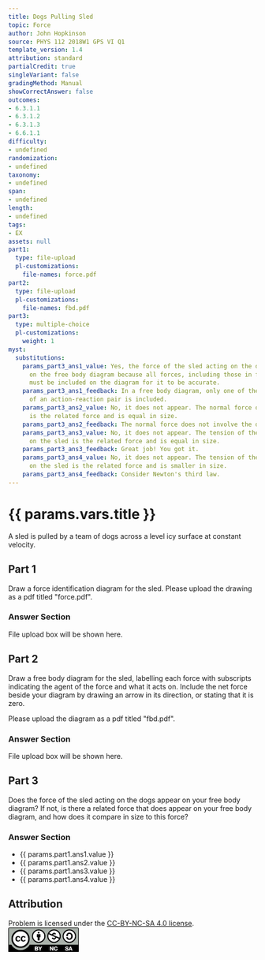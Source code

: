 ```yaml
---
title: Dogs Pulling Sled
topic: Force
author: John Hopkinson
source: PHYS 112 2018W1 GPS VI Q1
template_version: 1.4
attribution: standard
partialCredit: true
singleVariant: false
gradingMethod: Manual
showCorrectAnswer: false
outcomes:
- 6.3.1.1
- 6.3.1.2
- 6.3.1.3
- 6.6.1.1
difficulty:
- undefined
randomization:
- undefined
taxonomy:
- undefined
span:
- undefined
length:
- undefined
tags:
- EX
assets: null
part1:
  type: file-upload
  pl-customizations:
    file-names: force.pdf
part2:
  type: file-upload
  pl-customizations:
    file-names: fbd.pdf
part3:
  type: multiple-choice
  pl-customizations:
    weight: 1
myst:
  substitutions:
    params_part3_ans1_value: Yes, the force of the sled acting on the dogs appears
      on the free body diagram because all forces, including those in force pairs,
      must be included on the diagram for it to be accurate.
    params_part3_ans1_feedback: In a free body diagram, only one of the two forces
      of an action-reaction pair is included.
    params_part3_ans2_value: No, it does not appear. The normal force on the slide
      is the related force and is equal in size.
    params_part3_ans2_feedback: The normal force does not involve the dogs.
    params_part3_ans3_value: No, it does not appear. The tension of the dogs acting
      on the sled is the related force and is equal in size.
    params_part3_ans3_feedback: Great job! You got it.
    params_part3_ans4_value: No, it does not appear. The tension of the dogs acting
      on the sled is the related force and is smaller in size.
    params_part3_ans4_feedback: Consider Newton's third law.
---
```

# {{ params.vars.title }}
A sled is pulled by a team of dogs across a level icy surface at constant velocity.

## Part 1

Draw a force identification diagram for the sled. Please upload the drawing as a pdf titled "force.pdf".

### Answer Section

File upload box will be shown here.

## Part 2

Draw a free body diagram for the sled, labelling each force with subscripts indicating the agent of the force and what it acts on. Include the net force beside your diagram by drawing an arrow in its direction, or stating that it is zero.

Please upload the diagram as a pdf titled "fbd.pdf".

### Answer Section

File upload box will be shown here.

## Part 3

Does the force of the sled acting on the dogs appear on your free body diagram? If not, is there a related force that does appear on your free body diagram, and how does it compare in size to this force?

### Answer Section

- {{ params.part1.ans1.value }}
- {{ params.part1.ans2.value }}
- {{ params.part1.ans3.value }}
- {{ params.part1.ans4.value }}

## Attribution

Problem is licensed under the [CC-BY-NC-SA 4.0 license](https://creativecommons.org/licenses/by-nc-sa/4.0/).<br> ![The Creative Commons 4.0 license requiring attribution-BY, non-commercial-NC, and share-alike-SA license.](https://raw.githubusercontent.com/firasm/bits/master/by-nc-sa.png)